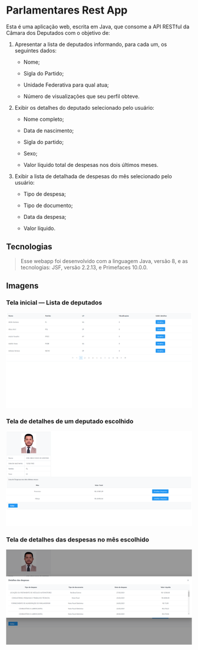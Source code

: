 # Parlamentares Rest App

Esta é uma aplicação web, escrita em Java, que consome a API RESTful da Câmara dos Deputados com o objetivo de:

1. Apresentar a lista de deputados informando, para cada um, os seguintes dados:
    
    * Nome;
    
    * Sigla do Partido;
    
    * Unidade Federativa para qual atua;
    
    * Número de visualizações que seu perfil obteve.

2. Exibir os detalhes do deputado selecionado pelo usuário:
 
    * Nome completo;
    
    * Data de nascimento;
    
    * Sigla do partido;
    
    * Sexo;
    
    * Valor líquido total de despesas nos dois últimos meses.
    
3. Exibir a lista de detalhada de despesas do mês selecionado pelo usuário:

    * Tipo de despesa;
    
    * Tipo de documento;
    
    * Data da despesa;
    
    * Valor líquido.

## Tecnologias

> Esse webapp foi desenvolvido com a linguagem Java, versão 8, e as tecnologias: JSF, versão 2.2.13, e Primefaces 10.0.0.


## Imagens

### Tela inicial — Lista de deputados
![alt text](https://github.com/Arouck/ParlamentaresRestApp/blob/master/images/Tela%20inicial.png?raw=true)

### Tela de detalhes de um deputado escolhido
![alt text](https://github.com/Arouck/ParlamentaresRestApp/blob/master/images/Tela%20de%20detalhes.png?raw=true)

### Tela de detalhes das despesas no mês escolhido
![alt text](https://github.com/Arouck/ParlamentaresRestApp/blob/master/images/Tela%20de%20detalhes%20de%20despesa.png?raw=true)